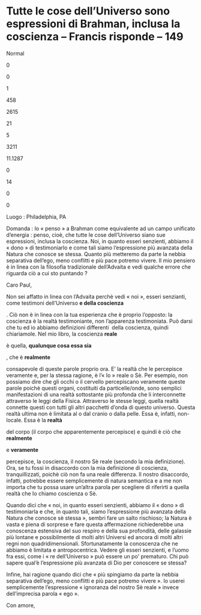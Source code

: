 # Tutte le cose dell’Universo sono espressioni di Brahman, inclusa la coscienza – Francis risponde – 149

Normal

0

0

1

458

2615

21

5

3211

11.1287

0

14

0

0

Luogo : Philadelphia, PA

Domanda : Io « penso » a Brahman come equivalente ad un campo unificato d’energia : penso, cioè, che tutte le cose dell’Universo siano sue espressioni, inclusa la coscienza. Noi, in quanto esseri senzienti, abbiamo il « dono » di testimoniarlo e come tali siamo l’espressione più avanzata della Natura che conosce se stessa. Quanto più metteremo da parte la nebbia separativa dell’ego, meno conflitti e più pace potremo vivere. Il mio pensiero è in linea con la filosofia tradizionale dell’Advaita e vedi qualche errore che riguarda ciò a cui sto puntando ?

Caro Paul,

Non sei affatto in linea con l’Advaita perchè vedi « noi », esseri senzianti, come testimoni dell’Universo **e della coscienza**

. Ciò non è in linea con la tua esperienza che è proprio l’opposto: la coscienza è la realtà testimoniante, non l’apparenza testimoniata. Può darsi che tu ed io abbiamo definizioni differenti  della coscienza, quindi chiariamole. Nel mio libro, la coscienza **reale**

 è quella, **qualunque cosa essa sia**

, che è **realmente**

 consapevole di queste parole proprio ora. E’ la realtà che le percepisce veramente e, per la stessa ragione, è l’« Io » reale o Sè. Per esempio, non possiamo dire che gli occhi o il cervello percepiscano veramente queste parole poichè questi organi, costituiti da particelle/onde, sono semplici manifestazioni di una realtà sottostante più profonda che li interconnette attraverso le leggi della Fisica. Attraverso le stesse leggi, quella realtà connette questi con tutti gli altri pacchetti d’onda di questo universo. Questa realtà ultima non è limitata al o dal cranio o dalla pelle. Essa è, infatti, non-locale. Essa è la **realtà**

 del corpo (il corpo che apparentemente percepisce) e quindi è ciò che **realmente**

 e **veramente**

 percepisce, la coscienza, il nostro Sè reale (secondo la mia definizione). Ora, se tu fossi in disaccordo con la mia definizione di coscienza, tranquillizzati, poichè ciò non fa una reale differenza. Il nostro disaccordo, infatti, potrebbe essere semplicemente di natura semantica e a me non importa che tu possa usare un’altra parola per scegliere di riferirti a quella realtà che Io chiamo coscienza o Sè.

Quando dici che « noi, in quanto esseri senzienti, abbiamo il « dono » di testimoniarla e che, in quanto tali, siamo l’espressione più avanzata della Natura che conosce sè stessa », sembri fare un salto rischioso; la Natura è vasta e piena di sorprese e fare questa affermazione richiederebbe una conoscenza estensiva del suo respiro e della sua profondità, delle galassie più lontane e possibilmente di molti altri Universi ed ancora di molti altri regni non quadridimensionali. Sfortunatamente la conoscenza che ne abbiamo è limitata e antropocentrica. Vedere gli esseri senzienti, e l’uomo fra essi, come i « re dell’Universo » può essere un po' prematuro. Chi può sapere qual’è l’espressione più avanzata di Dio per conoscere se stessa?

Infine, hai ragione quando dici che « più spingiamo da parte la nebbia separativa dell’ego, meno conflitti e più pace potremo vivere ». Io userei semplicemente l’espressione « ignoranza del nostro Sè reale » invece dell’imprecisa parola « ego ».

Con amore,

